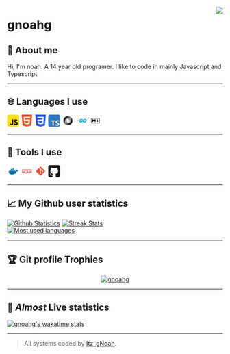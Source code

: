 <a href="https://discord.com/users/660930457575096330"><img align="right" src="https://lanyard.cnrad.dev/api/660930457575096330?idleMessage=Doing%20something%20else%20right%20now..."></a>

# gnoahg

## :pencil: About me
Hi, I'm noah. A 14 year old programer. I like to code in mainly Javascript and Typescript.

---

## :globe_with_meridians: Languages I use 
<p align="left">
    <img height="28" width="28" src="https://github.com/edent/SuperTinyIcons/blob/master/images/svg/javascript.svg" />
    <img height="28" width="28" src="https://github.com/edent/SuperTinyIcons/blob/master/images/svg/html5.svg" />
    <img height="28" width="28" src="https://github.com/edent/SuperTinyIcons/blob/master/images/svg/css3.svg" />
    <img height="28" width="28" src="https://github.com/edent/SuperTinyIcons/blob/master/images/svg/typescript.svg" />
    <img height="28" width="28" src="https://github.com/edent/SuperTinyIcons/blob/master/images/svg/json.svg" />
    <img height="28" width="28" src="https://github.com/edent/SuperTinyIcons/blob/master/images/svg/go.svg" />
    <img height="28" width="28" src="https://github.com/edent/SuperTinyIcons/blob/master/images/svg/markdown.svg" />
</p>

---

## 🧰 Tools I use 
<p align="left">
    <img height="28" width="28" src="https://github.com/edent/SuperTinyIcons/blob/master/images/svg/docker.svg" />
    <img height="28" width="28" src="https://github.com/edent/SuperTinyIcons/blob/master/images/svg/npm.svg" />
    <img height="28" width="28" src="https://github.com/edent/SuperTinyIcons/blob/master/images/svg/git.svg" />
    <img height="28" width="28" src="https://github.com/edent/SuperTinyIcons/blob/master/images/svg/github.svg" />



</p>

---

## :chart_with_upwards_trend: My Github user statistics
[![Github Statistics](https://github-readme-stats.vercel.app/api?username=gnoahg&show_icons=true&theme=algolia&locale=en)](https://github.com/anuraghazra/github-readme-stats)
[![Streak Stats](https://github-readme-streak-stats.herokuapp.com/?user=gnoahg&show_icons=true&locale=en&theme=algolia)](https://github.com/anuraghazra/github-readme-stats)
</br>
[![Most used languages](https://github-readme-stats.vercel.app/api/top-langs/?username=gnoahg&langs_count=10&locale=en&theme=algolia)](https://github.com/anuraghazra/github-readme-stats)

---

## :trophy: Git profile Trophies

<p align="center"> <a href="https://github.com/ryo-ma/github-profile-trophy"><img src="https://github-profile-trophy.vercel.app/?username=gnoahg&layout=compact&theme=algolia" alt="gnoahg" /></a> </p>

---

## 🌟 *Almost* Live statistics 

[![gnoahg's wakatime stats](https://github-readme-stats.vercel.app/api/wakatime?username=gnoahg)](https://wakatime.com/@gnoahg)

---

> All systems coded by [Itz_gNoah](https://github.com/gnoahg).
